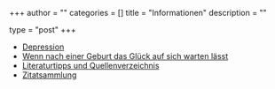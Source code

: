 +++
author = ""
categories = []
title = "Informationen"
description = ""
 
type = "post"
+++

* [Depression](/infodepression)
* [Wenn nach einer Geburt das Glück auf sich warten lässt](/infoppd)
* [Literaturtipps und Quellenverzeichnis](/literatur)
* [Zitatsammlung](/zitate)
